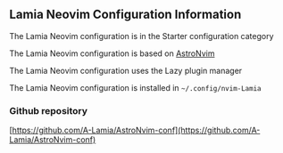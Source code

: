 ## Lamia Neovim Configuration Information

The Lamia Neovim configuration is in the Starter configuration category

The Lamia Neovim configuration is based on [AstroNvim](https://astronvim.com)

The Lamia Neovim configuration uses the Lazy plugin manager

The Lamia Neovim configuration is installed in `~/.config/nvim-Lamia`

### Github repository

[https://github.com/A-Lamia/AstroNvim-conf](https://github.com/A-Lamia/AstroNvim-conf)

